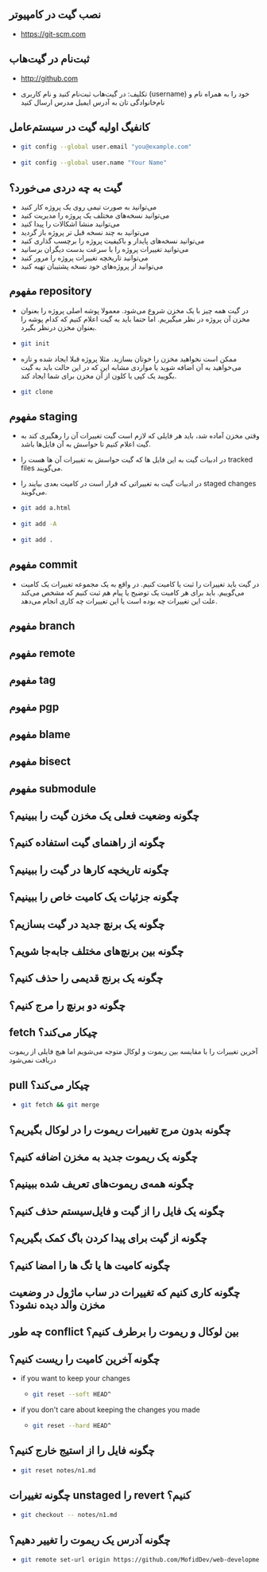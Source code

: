 ## نصب گیت در کامپیوتر

- https://git-scm.com

## ثبت‌نام در گیت‌هاب

- http://github.com

- تکلیف: در گیت‌هاب ثبت‌نام کنید و نام کاربری (username) خود را به همراه نام و نام‌خانوادگی تان به آدرس ایمیل مدرس ارسال کنید

## کانفیگ اولیه گیت در سیستم‌عامل

- ```bash
  git config --global user.email "you@example.com"
  ```
- ```bash
  git config --global user.name "Your Name"
  ```

## گیت به چه دردی می‌خورد؟

- می‌توانید به صورت تیمی روی یک پروژه کار کنید
- می‌توانید نسخه‌های مختلف یک پروژه را مدیریت کنید
- می‌توانید منشا اشکالات را پیدا کنید
- می‌توانید به چند نسخه قبل تر پروژه باز گردید
- می‌توانید نسخه‌های پایدار و باکیفیت پروژه را برچسب گذاری کنید
- می‌توانید تغییرات پروژه را با سرعت بدست دیگران برسانید
- می‌توانید تاریخچه تغییرات پروژه را مرور کنید
- می‌توانید از پروژه‌های خود نسخه پشتیبان تهیه کنید

## مفهوم repository

- در گیت همه چیز با یک مخزن شروع می‌شود. معمولا پوشه اصلی پروژه را بعنوان مخزن آن پروژه در نظر میگیریم. اما حتما باید به گیت اعلام کنیم که کدام پوشه را بعنوان مخزن درنظر بگیرد.

- ```bash
  git init
  ```
- ممکن است نخواهید مخزن را خوتان بسازید. مثلا پروژه قبلا ایجاد شده و تازه می‌‌خواهید به آن اضافه شوید یا مواردی مشابه این که در این حالت باید به گیت بگویید یک کپی یا کلون از آن مخزن برای شما ایجاد کند.

- ```bash
  git clone
  ```

## مفهوم staging

- وقتی مخزن آماده شد، باید هر فایلی که لازم است گیت تغییرات آن را رهگیری کند به گیت اعلام کنیم تا حواسش به آن فایل‌ها باشد.

- در ادبیات گیت به این فایل ها که گیت حواسش به تغییرات آن ها هست را tracked files می‌گویند.

- در ادبیات گیت به تغییراتی که قرار است در کامیت بعدی بیایند را staged changes می‌گویند.

- ```bash
  git add a.html
  ```

- ```bash
  git add -A
  ```

- ```bash
  git add .
  ```

## مفهوم commit

- در گیت باید تغییرات را ثبت یا کامیت کنیم. در واقع به یک مجموعه تغییرات یک کامیت می‌گوییم. باید برای هر کامیت یک توضیح یا پیام هم ثبت کنیم که مشخص می‌کند علت این تغییرات چه بوده است یا این تغییرات چه کاری انجام می‌دهد.

## مفهوم branch

## مفهوم remote

## مفهوم tag

## مفهوم pgp

## مفهوم blame

## مفهوم bisect

## مفهوم submodule

## چگونه وضعیت فعلی یک مخزن گیت را ببینیم؟

## چگونه از راهنمای گیت استفاده کنیم؟

## چگونه تاریخچه کارها در گیت را ببینیم؟

## چگونه جزئیات یک کامیت خاص را ببینیم؟

## چگونه یک برنچ جدید در گیت بسازیم؟

## چگونه بین برنچ‌های مختلف جا‌به‌جا شویم؟

## چگونه یک برنج قدیمی را حذف کنیم؟

## چگونه دو برنچ را مرج کنیم؟

## fetch چیکار می‌کند؟

آخرین تغییرات را با مقایسه بین ریموت و لوکال متوجه می‌شویم اما هیچ فایلی از ریموت دریافت نمی‌شود

## pull چیکار می‌کند؟

- ```bash
  git fetch && git merge
  ```

## چگونه بدون مرج تغییرات ریموت را در لوکال بگیریم؟

## چگونه یک ریموت جدید به مخزن اضافه کنیم؟

## چگونه همه‌ی ریموت‌های تعریف شده ببینیم؟

## چگونه یک فایل را از گیت و فایل‌سیستم حذف کنیم؟

## چگونه از گیت برای پیدا کردن باگ کمک بگیریم؟

## چگونه کامیت ها یا تگ ها را امضا کنیم؟

## چگونه کاری کنیم که تغییرات در ساب ماژول در وضعیت مخزن والد دیده نشود؟

## چه طور conflict بین لوکال و ریموت را برطرف کنیم؟

## چگونه آخرین کامیت را ریست کنیم؟

- if you want to keep your changes

  - ```bash
    git reset --soft HEAD^
    ```

- if you don't care about keeping the changes you made
  - ```bash
    git reset --hard HEAD^
    ```

## چگونه فایل را از استیج خارج کنیم؟

- ```bash
  git reset notes/n1.md
  ```

## چگونه تغییرات unstaged را revert کنیم؟

- ```bash
  git checkout -- notes/n1.md
  ```

## چگونه آدرس یک ریموت را تغییر دهیم؟

- ```bash
  git remote set-url origin https://github.com/MofidDev/web-development-course.git
  ```
